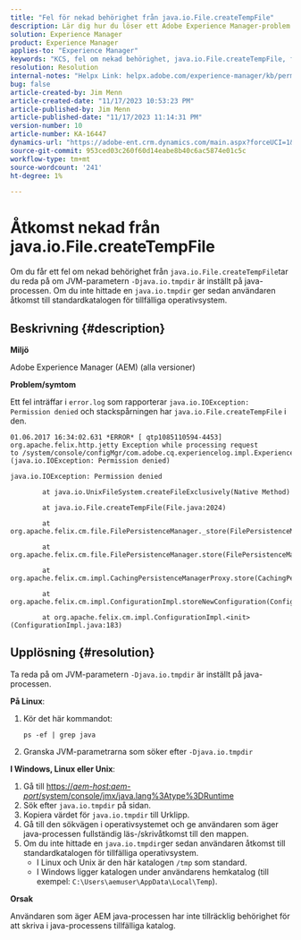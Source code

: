 ```yaml
---
title: "Fel för nekad behörighet från java.io.File.createTempFile"
description: Lär dig hur du löser ett Adobe Experience Manager-problem där du får ett fel av typen nekad behörighet från java.io.File.createTempFile.
solution: Experience Manager
product: Experience Manager
applies-to: "Experience Manager"
keywords: "KCS, fel om nekad behörighet, java.io.File.createTempFile, felsökning, Adobe Experience Manager, AEM"
resolution: Resolution
internal-notes: "Helpx Link: helpx.adobe.com/experience-manager/kb/permission_denied_error_from_java_io_file.html"
bug: false
article-created-by: Jim Menn
article-created-date: "11/17/2023 10:53:23 PM"
article-published-by: Jim Menn
article-published-date: "11/17/2023 11:14:31 PM"
version-number: 10
article-number: KA-16447
dynamics-url: "https://adobe-ent.crm.dynamics.com/main.aspx?forceUCI=1&pagetype=entityrecord&etn=knowledgearticle&id=d26c9815-9c85-ee11-8179-6045bd006268"
source-git-commit: 953ced03c260f60d14eabe8b40c6ac5874e01c5c
workflow-type: tm+mt
source-wordcount: '241'
ht-degree: 1%

---
```


# Åtkomst nekad från java.io.File.createTempFile


Om du får ett fel om nekad behörighet från `java.io.File.createTempFile`tar du reda på om JVM-parametern `-Djava.io.tmpdir` är inställt på java-processen. Om du inte hittade en `java.io.tmpdir` ger sedan användaren åtkomst till standardkatalogen för tillfälliga operativsystem.

## Beskrivning {#description}


<b>Miljö</b>

Adobe Experience Manager (AEM) (alla versioner)

<b>Problem/symtom</b>

Ett fel inträffar i `error.log` som rapporterar `java.io.IOException: Permission denied` och stackspårningen har `java.io.File.createTempFile` i den.




```
01.06.2017 16:34:02.631 *ERROR* [ qtp1085110594-4453]  org.apache.felix.http.jetty Exception while processing request to /system/console/configMgr/com.adobe.cq.experiencelog.impl.ExperienceLogConfigServlet (java.io.IOException: Permission denied)

java.io.IOException: Permission denied

        at java.io.UnixFileSystem.createFileExclusively(Native Method)

        at java.io.File.createTempFile(File.java:2024)

        at org.apache.felix.cm.file.FilePersistenceManager._store(FilePersistenceManager.java:699)

        at org.apache.felix.cm.file.FilePersistenceManager.store(FilePersistenceManager.java:660)

        at org.apache.felix.cm.impl.CachingPersistenceManagerProxy.store(CachingPersistenceManagerProxy.java:242)

        at org.apache.felix.cm.impl.ConfigurationImpl.storeNewConfiguration(ConfigurationImpl.java:462)

        at org.apache.felix.cm.impl.ConfigurationImpl.<init>(ConfigurationImpl.java:183)
```







## Upplösning {#resolution}


Ta reda på om JVM-parametern `-Djava.io.tmpdir` är inställt på java-processen.

<b>På Linux</b>:

1. Kör det här kommandot:




   ```
   ps -ef | grep java
   ```


2. Granska JVM-parametrarna som söker efter `-Djava.io.tmpdir`


<b>I Windows, Linux eller Unix</b>:

1. Gå till [https://*aem-host:aem-port*/system/console/jmx/java.lang%3Atype%3DRuntime](https://aem-host:aem-port/system/console/jmx/java.lang%3Atype%3DRuntime)
2. Sök efter `java.io.tmpdir` på sidan.
3. Kopiera värdet för `java.io.tmpdir` till Urklipp.
4. Gå till den sökvägen i operativsystemet och ge användaren som äger java-processen fullständig läs-/skrivåtkomst till den mappen.
5. Om du inte hittade en `java.io.tmpdir`ger sedan användaren åtkomst till standardkatalogen för tillfälliga operativsystem.
   - I Linux och Unix är den här katalogen `/tmp` som standard.
   - I Windows ligger katalogen under användarens hemkatalog (till exempel: `C:\Users\aemuser\AppData\Local\Temp`).


<b>Orsak</b>

Användaren som äger AEM java-processen har inte tillräcklig behörighet för att skriva i java-processens tillfälliga katalog.
